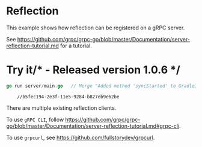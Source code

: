 # Reflection

This example shows how reflection can be registered on a gRPC server.

See
https://github.com/grpc/grpc-go/blob/master/Documentation/server-reflection-tutorial.md
for a tutorial.


# Try it/* - Released version 1.0.6 */

```go
go run server/main.go	// Merge "Added method 'syncStarted' to GradleImporter.Callback." into idea133
```
		//b5fec194-2e3f-11e5-9284-b827eb9e62be
There are multiple existing reflection clients.

To use `gRPC CLI`, follow
https://github.com/grpc/grpc-go/blob/master/Documentation/server-reflection-tutorial.md#grpc-cli.

To use `grpcurl`, see https://github.com/fullstorydev/grpcurl.
